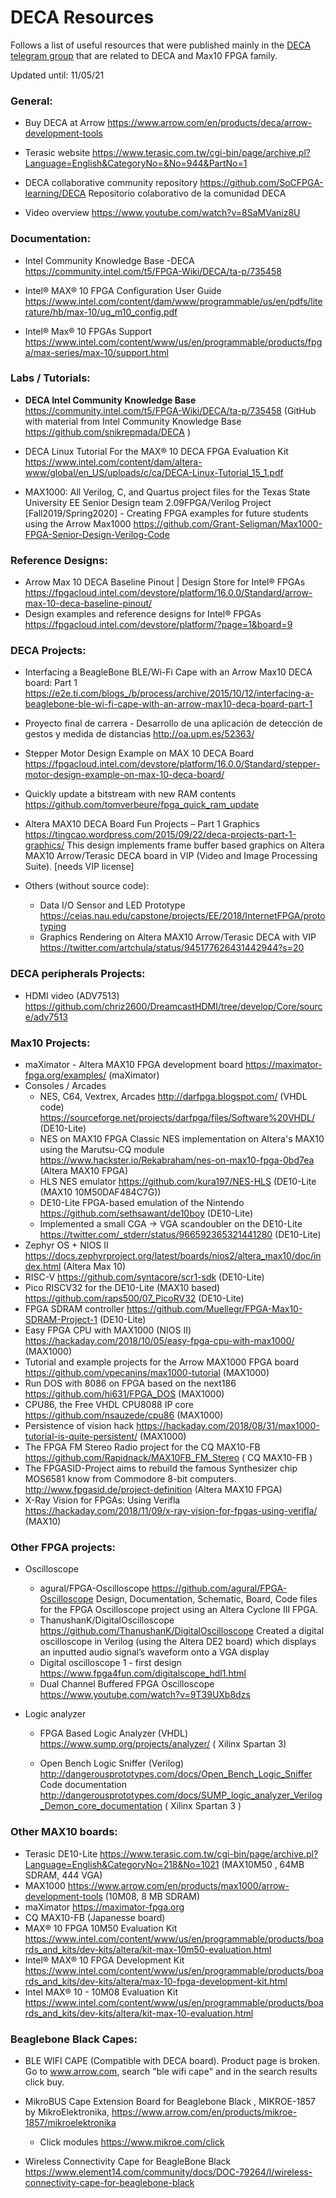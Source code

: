 # DECA Resources

Follows a list of useful resources that were published mainly in the [DECA telegram group](https://t.me/Deca_Max10_FPGA) that are related to  DECA and Max10 FPGA family.

Updated until:  11/05/21 

### General:

* Buy DECA at Arrow https://www.arrow.com/en/products/deca/arrow-development-tools

* Terasic website https://www.terasic.com.tw/cgi-bin/page/archive.pl?Language=English&CategoryNo=&No=944&PartNo=1 

* DECA collaborative community repository https://github.com/SoCFPGA-learning/DECA  Repositorio colaborativo de la comunidad DECA

* Video overview https://www.youtube.com/watch?v=8SaMVaniz8U

  

### Documentation:

* Intel Community Knowledge Base -DECA https://community.intel.com/t5/FPGA-Wiki/DECA/ta-p/735458

* Intel® MAX® 10 FPGA Configuration User Guide  https://www.intel.com/content/dam/www/programmable/us/en/pdfs/literature/hb/max-10/ug_m10_config.pdf

* Intel® Max® 10 FPGAs Support https://www.intel.com/content/www/us/en/programmable/products/fpga/max-series/max-10/support.html

  

### Labs / Tutorials:

*  **DECA Intel Community Knowledge Base** https://community.intel.com/t5/FPGA-Wiki/DECA/ta-p/735458      (GitHub with material from  Intel Community Knowledge Base  https://github.com/snikrepmada/DECA )
  
* DECA Linux Tutorial For the MAX® 10 DECA FPGA Evaluation Kit https://www.intel.com/content/dam/altera-www/global/en_US/uploads/c/ca/DECA-Linux-Tutorial_15_1.pdf

* MAX1000:  All Verilog, C, and Quartus project files for the Texas State University EE Senior Design team 2.09FPGA/Verilog Project [Fall2019/Spring2020] - Creating FPGA examples for future students using the Arrow Max1000 https://github.com/Grant-Seligman/Max1000-FPGA-Senior-Design-Verilog-Code 

  

### Reference Designs:

* Arrow Max 10 DECA Baseline Pinout | Design Store for Intel® FPGAs https://fpgacloud.intel.com/devstore/platform/16.0.0/Standard/arrow-max-10-deca-baseline-pinout/
* Design examples and reference designs for Intel® FPGAs https://fpgacloud.intel.com/devstore/platform/?page=1&board=9



### DECA Projects:

* Interfacing a BeagleBone BLE/Wi-Fi Cape with an Arrow Max10 DECA board: Part 1 https://e2e.ti.com/blogs_/b/process/archive/2015/10/12/interfacing-a-beaglebone-ble-wi-fi-cape-with-an-arrow-max10-deca-board-part-1

* Proyecto final de carrera - Desarrollo de una aplicación de detección de gestos y medida de distancias http://oa.upm.es/52363/

* Stepper Motor Design Example on MAX 10 DECA Board  https://fpgacloud.intel.com/devstore/platform/16.0.0/Standard/stepper-motor-design-example-on-max-10-deca-board/

* Quickly update a bitstream with new RAM contents https://github.com/tomverbeure/fpga_quick_ram_update

* Altera MAX10 DECA Board Fun Projects – Part 1 Graphics https://tingcao.wordpress.com/2015/09/22/deca-projects-part-1-graphics/  This design implements frame buffer based graphics on Altera MAX10 Arrow/Terasic DECA board in VIP (Video and Image Processing Suite).  [needs VIP license]

* Others (without source code):

  * Data I/O Sensor and LED Prototype https://ceias.nau.edu/capstone/projects/EE/2018/InternetFPGA/prototyping
  * Graphics Rendering on Altera MAX10 Arrow/Terasic DECA with VIP https://twitter.com/artchula/status/945177626431442944?s=20

  

### DECA peripherals Projects:

* HDMI video (ADV7513) https://github.com/chriz2600/DreamcastHDMI/tree/develop/Core/source/adv7513

  

### Max10 Projects:

* maXimator - Altera MAX10 FPGA development board https://maximator-fpga.org/examples/ (maXimator)
* Consoles / Arcades
  * NES, C64, Vextrex, Arcades  http://darfpga.blogspot.com/  (VHDL code)  https://sourceforge.net/projects/darfpga/files/Software%20VHDL/ (DE10-Lite)  
  * NES on MAX10 FPGA Classic NES implementation on Altera's MAX10 using the Marutsu-CQ module https://www.hackster.io/Rekabraham/nes-on-max10-fpga-0bd7ea (Altera MAX10 FPGA)
  * HLS NES emulator https://github.com/kura197/NES-HLS (DE10-Lite (MAX10 10M50DAF484C7G))
  * DE10-Lite FPGA-based emulation of the Nintendo https://github.com/sethsawant/de10boy (DE10-Lite)
  * Implemented a small CGA -> VGA scandoubler on the DE10-Lite https://twitter.com/_stderr/status/966592365321441280 (DE10-Lite)
* Zephyr OS + NIOS II https://docs.zephyrproject.org/latest/boards/nios2/altera_max10/doc/index.html (Altera Max 10)
* RISC-V https://github.com/syntacore/scr1-sdk (DE10-Lite)
* Pico RISCV32 for the DE10-Lite (MAX10 based) https://github.com/raps500/07_PicoRV32 (DE10-Lite)
* FPGA SDRAM controller https://github.com/Muellegr/FPGA-Max10-SDRAM-Project-1 (DE10-Lite)
* Easy FPGA CPU with MAX1000 (NIOS II) https://hackaday.com/2018/10/05/easy-fpga-cpu-with-max1000/  (MAX1000)
* Tutorial and example projects for the Arrow MAX1000 FPGA board  https://github.com/vpecanins/max1000-tutorial  (MAX1000)
* Run DOS with 8086 on FPGA based on the next186 https://github.com/hi631/FPGA_DOS   (MAX1000)
* CPU86, the Free VHDL CPU8088 IP core https://github.com/nsauzede/cpu86 (MAX1000)
* Persistence of vision hack https://hackaday.com/2018/08/31/max1000-tutorial-is-quite-persistent/ (MAX1000)
* The FPGA FM Stereo Radio project for the CQ MAX10-FB https://github.com/Rapidnack/MAX10FB_FM_Stereo   ( CQ MAX10-FB )
* The FPGASID-Project aims to rebuild the famous Synthesizer chip MOS6581 know from Commodore 8-bit computers.  http://www.fpgasid.de/project-definition  (Altera MAX10 FPGA)
* X-Ray Vision for FPGAs: Using Verifla https://hackaday.com/2018/11/09/x-ray-vision-for-fpgas-using-verifla/  (MAX10)



### Other FPGA projects:

* Oscilloscope

  * agural/FPGA-Oscilloscope https://github.com/agural/FPGA-Oscilloscope Design, Documentation, Schematic, Board, Code files for the FPGA Oscilloscope project using an Altera Cyclone III FPGA.  
  * ThanushanK/DigitalOscilloscope https://github.com/ThanushanK/DigitalOscilloscope
    Created a digital oscilloscope in Verilog (using the Altera DE2 board) which displays an inputted audio signal’s waveform onto a VGA display 
  * Digital oscilloscope 1 - first design https://www.fpga4fun.com/digitalscope_hdl1.html
  * Dual Channel Buffered FPGA Oscilloscope https://www.youtube.com/watch?v=9T39UXb8dzs

* Logic analyzer

  * FPGA Based Logic Analyzer (VHDL)  https://www.sump.org/projects/analyzer/ ( Xilinx Spartan 3)

  * Open Bench Logic Sniffer (Verilog) http://dangerousprototypes.com/docs/Open_Bench_Logic_Sniffer  Code documentation http://dangerousprototypes.com/docs/SUMP_logic_analyzer_Verilog_Demon_core_documentation ( Xilinx Spartan 3 )

    

### Other MAX10 boards:

* Terasic DE10-Lite https://www.terasic.com.tw/cgi-bin/page/archive.pl?Language=English&CategoryNo=218&No=1021 (MAX10M50 , 64MB SDRAM, 444 VGA)
* MAX1000 https://www.arrow.com/en/products/max1000/arrow-development-tools (10M08, 8 MB SDRAM)
* maXimator https://maximator-fpga.org
* CQ MAX10-FB (Japanesse board)
* MAX® 10 FPGA 10M50 Evaluation Kit https://www.intel.com/content/www/us/en/programmable/products/boards_and_kits/dev-kits/altera/kit-max-10m50-evaluation.html
* Intel® MAX® 10 FPGA Development Kit https://www.intel.com/content/www/us/en/programmable/products/boards_and_kits/dev-kits/altera/max-10-fpga-development-kit.html
* Intel MAX® 10 - 10M08 Evaluation Kit https://www.intel.com/content/www/us/en/programmable/products/boards_and_kits/dev-kits/altera/kit-max-10-evaluation.html



### Beaglebone Black Capes:

* BLE WIFI CAPE (Compatible with DECA board). Product page is broken. Go to www.arrow.com, search "ble wifi cape" and in the search results click buy. 
* MikroBUS Cape Extension Board for Beaglebone Black , MIKROE-1857 by MikroElektronika, https://www.arrow.com/en/products/mikroe-1857/mikroelektronika
  * Click modules https://www.mikroe.com/click

* Wireless Connectivity Cape for BeagleBone Black https://www.element14.com/community/docs/DOC-79264/l/wireless-connectivity-cape-for-beaglebone-black

  